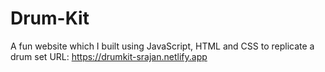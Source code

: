 # Drum-Kit
A fun website which I built using JavaScript, HTML and CSS to replicate a drum set 
URL: https://drumkit-srajan.netlify.app
